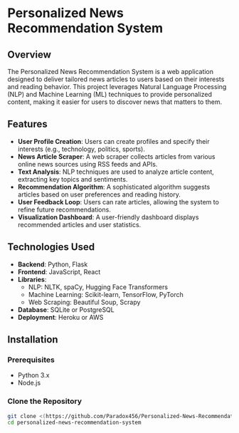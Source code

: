 # Personalized News Recommendation System

## Overview

The Personalized News Recommendation System is a web application designed to deliver tailored news articles to users based on their interests and reading behavior. This project leverages Natural Language Processing (NLP) and Machine Learning (ML) techniques to provide personalized content, making it easier for users to discover news that matters to them.

## Features

- **User Profile Creation**: Users can create profiles and specify their interests (e.g., technology, politics, sports).
- **News Article Scraper**: A web scraper collects articles from various online news sources using RSS feeds and APIs.
- **Text Analysis**: NLP techniques are used to analyze article content, extracting key topics and sentiments.
- **Recommendation Algorithm**: A sophisticated algorithm suggests articles based on user preferences and reading history.
- **User Feedback Loop**: Users can rate articles, allowing the system to refine future recommendations.
- **Visualization Dashboard**: A user-friendly dashboard displays recommended articles and user statistics.

## Technologies Used

- **Backend**: Python, Flask
- **Frontend**: JavaScript, React
- **Libraries**: 
  - NLP: NLTK, spaCy, Hugging Face Transformers
  - Machine Learning: Scikit-learn, TensorFlow, PyTorch
  - Web Scraping: Beautiful Soup, Scrapy
- **Database**: SQLite or PostgreSQL
- **Deployment**: Heroku or AWS

## Installation

### Prerequisites

- Python 3.x
- Node.js

### Clone the Repository

```bash
git clone <(https://github.com/Paradox456/Personalized-News-Recommendation-System.git)>
cd personalized-news-recommendation-system
